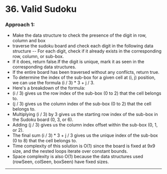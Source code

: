 # 36. Valid Sudoku
 
### Approach 1: 
- Make the data structure to check the presence of the digit in row, column and box
- traverse the sudoku board and check each digit in the following data structure 
-- For each digit, check if it already exists in the corresponding row, column, or sub-box. 
- If it does, return false.If the digit is unique, mark it as seen in the corresponding data structures.
- If the entire board has been traversed without any conflicts, return true.
- To determine the index of the sub-box for a given cell at (i, j) position, we can use the formula (i / 3) * 3 + j / 3.
 - Here's a breakdown of the formula:
  - (i / 3) gives us the row index of the sub-box (0 to 2) that the cell belongs to.
  - (j / 3) gives us the column index of the sub-box (0 to 2) that the cell belongs to.
  - Multiplying (i / 3) by 3 gives us the starting row index of the sub-box in the Sudoku board (0, 3, or 6).
  - Adding (j / 3) gives us the column index offset within the sub-box (0, 1, or 2).
  - The final sum (i / 3) * 3 + j / 3 gives us the unique index of the sub-box (0 to 8) that the cell belongs to.
- Time complexity of this solution is O(1) since the board is fixed at 9x9 size, and the nested loops iterate over constant bounds. 
- Space complexity is also O(1) because the data structures used (rowSeen, colSeen, boxSeen) have fixed sizes.

___

